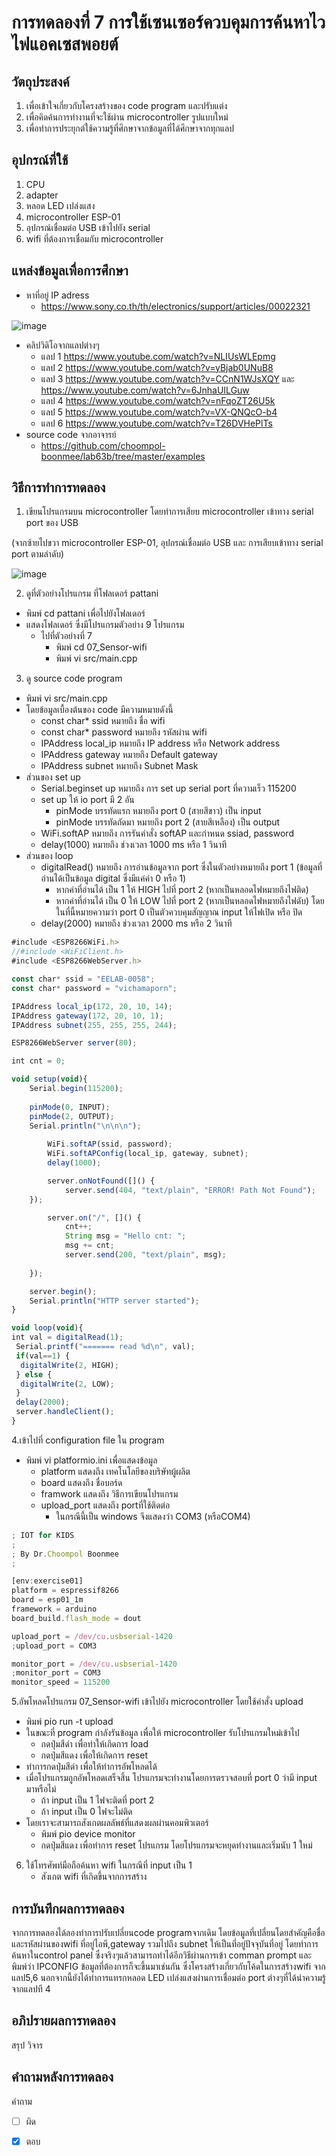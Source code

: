 # การทดลองที่ 7 การใช้เซนเซอร์ควบคุมการค้นหาไวไฟแอคเซสพอยต์

## วัตถุประสงค์
1. เพื่อเข้าใจเกี่ยวกับโครงสร้างของ code program และปรับแต่ง
3. เพื่อคิดค้นการทำงานที่จะใช้ผ่าน microcontroller รูปแบบใหม่
4. เพื่อทำการประยุกต์ใช้ความรู้ที่ศึกษาจากข้อมูลที่ได้ศึกษาจากทุกแลป

## อุปกรณ์ที่ใช้
1. CPU
2. adapter
3. หลอด LED เปล่งแสง
4. microcontroller ESP-01
5. อุปกรณ์เชื่อมต่อ USB เข้าไปยัง serial
6. wifi ที่ต้องการเชื่อมกับ microcontroller

## แหล่งข้อมูลเพื่อการศึกษา
- หาที่อยู่ IP adress 
  - https://www.sony.co.th/th/electronics/support/articles/00022321

![image](https://user-images.githubusercontent.com/80879966/112862419-f0621a80-90df-11eb-8075-2d66230fb73b.jpg)

- คลิปวิดิโอจากแลปต่างๆ
  - แลป 1 https://www.youtube.com/watch?v=NLIUsWLEpmg
  - แลป 2 https://www.youtube.com/watch?v=yBjab0UNuB8
  - แลป 3 https://www.youtube.com/watch?v=CCnN1WJsXQY และ https://www.youtube.com/watch?v=6JnhaUILGuw
  - แลป 4 https://www.youtube.com/watch?v=nFqoZT26U5k
  - แลป 5 https://www.youtube.com/watch?v=VX-QNQcO-b4
  - แลป 6 https://www.youtube.com/watch?v=T26DVHePlTs
- source code จากอาจารย์
  - https://github.com/choompol-boonmee/lab63b/tree/master/examples

## วิธีการทำการทดลอง
1. เขียนโปรแกรมบน microcontroller โดยทำการเสียบ microcontroller เข้าทาง serial port ของ USB 

(จากซ้ายไปขวา microcontroller ESP-01, อุปกรณ์เชื่อมต่อ USB และ การเสียบเข้าทาง serial port ตามลำดับ)

![image](https://user-images.githubusercontent.com/80879966/112019858-6dcadf80-8b62-11eb-8370-cc9b002280f5.jpg)

2. ดูที่ตัวอย่างโปรแกรม ที่โฟลเดอร์ pattani
- พิมพ์ cd pattani เพื่อไปยังโฟลเดอร์
- แสดงโฟลเดอร์ ซึ่งมีโปรแกรมตัวอย่าง 9 โปรแกรม
  - ไปที่ตัวอย่างที่ 7
    - พิมพ์ cd 07_Sensor-wifi
    - พิมพ์ vi src/main.cpp

3. ดู source code program 
- พิมพ์ vi src/main.cpp
- โดยข้อมูลเบื้องต้นของ code มีความหมายดังนี้
  - const char* ssid หมายถึง ชื่อ wifi
  - const char* password หมายถึง รหัสผ่าน wifi
  - IPAddress local_ip หมายถึง IP address หรือ Network address
  - IPAddress gateway หมายถึง Default gateway
  - IPAddress subnet หมายถึง Subnet Mask
 - ส่วนของ set up
   - Serial.beginset up หมายถึง การ set up serial port ที่ความเร็ว 115200
   - set up ให้ io port มี 2 อัน
      - pinMode บรรทัดแรก หมายถึง port 0 (สายสีขาว) เป็น input
      - pinMode บรรทัดถัดมา หมายถึง port 2 (สายสีเหลือง) เป็น output
   - WiFi.softAP หมายถึง การรันคำสั่ง softAP และกำหนด ssiad, password
   - delay(1000) หมายถึง ช่วงเวลา 1000 ms หรือ 1 วินาที
 - ส่วนของ loop
   - digitalRead() หมายถึง การอ่านข้อมูลจาก port ซึ่งในตัวอย่างหมายถึง port 1 (ข้อมูลที่อ่านได้เป็นข้อมูล digital ซึ่งมีแค่ค่า 0 หรือ 1)
      - หากค่าที่อ่านได้ เป็น 1 ให้ HIGH ไปที่ port 2 (หากเป็นหลอดไฟหมายถึงไฟติด)
      - หากค่าที่อ่านได้ เป็น 0 ให้ LOW ไปที่ port 2 (หากเป็นหลอดไฟหมายถึงไฟดับ)
    โดยในที่นี้หมายความว่า port 0 เป็นตัวควบคุมสัญญาณ input ให้ไฟเปิด หรือ ปิด
   - delay(2000) หมายถึง ช่วงเวลา 2000 ms หรือ 2 วินาที
    
```javascript
#include <ESP8266WiFi.h>
//#include <WiFiClient.h>
#include <ESP8266WebServer.h>

const char* ssid = "EELAB-0058";
const char* password = "vichamaporn";

IPAddress local_ip(172, 20, 10, 14);
IPAddress gateway(172, 20, 10, 1);
IPAddress subnet(255, 255, 255, 244);

ESP8266WebServer server(80);

int cnt = 0;

void setup(void){
	Serial.begin(115200);
	
	pinMode(0, INPUT);
 	pinMode(2, OUTPUT);
 	Serial.println("\n\n\n");
	
		WiFi.softAP(ssid, password);
		WiFi.softAPConfig(local_ip, gateway, subnet);
		delay(1000);

		server.onNotFound([]() {
			server.send(404, "text/plain", "ERROR! Path Not Found");
	});

		server.on("/", []() {
			cnt++;
			String msg = "Hello cnt: ";
			msg += cnt;
			server.send(200, "text/plain", msg);
	
	});

	server.begin();
	Serial.println("HTTP server started");
}

void loop(void){
int val = digitalRead(1);
 Serial.printf("======= read %d\n", val);
 if(val==1) {
  digitalWrite(2, HIGH);
 } else {
  digitalWrite(2, LOW);
 }
 delay(2000);
 server.handleClient();
}
```

4.เข้าไปที่ configuration file ใน program
- พิมพ์ vi platformio.ini เพื่อแสดงข้อมูล
  - platform แสดงถึง เทคโนโลยีของบริษัทผู้ผลิต
  - board แสดงถึง ชื่อบอร์ด
  - framwork แสดงถึง วิธีการเขียนโปรแกรม
  - upload_port แสดงถึง portที่ใช้ติดต่อ 
    - ในกรณีนี้เป็น windows จึงแสดงว่า COM3 (หรือCOM4)

```javascript
; IOT for KIDS
;
; By Dr.Choompol Boonmee
; 

[env:exercise01]
platform = espressif8266
board = esp01_1m
framework = arduino
board_build.flash_mode = dout

upload_port = /dev/cu.usbserial-1420
;upload_port = COM3

monitor_port = /dev/cu.usbserial-1420
;monitor_port = COM3
monitor_speed = 115200
```

5.อัพโหลดโปรแกรม 07_Sensor-wifi เข้าไปยัง microcontroller โดยใช้คำสั่ง upload
- พิมพ์ pio run -t upload
- ในขณะที่ program กำลังรันข้อมูล เพื่อให้ microcontroller รับโปรแกรมใหม่เข้าไป
  - กดปุ่มสีดำ เพื่อทำให้เกิดการ load 
  - กดปุ่มสีแดง เพื่อให้เกิดการ reset
 - ทำการกดปุ่มสีดำ เพื่อให้ทำการอัพโหลดได้
 - เมื่อโปรแกรมถูกอัพโหลดเสร็จสิ้น โปรแกรมจะทำงานโดยการตรวจสอบที่ port 0 ว่ามี input มาหรือไม่
    - ถ้า input เป็น 1 ไฟจะติดที่ port 2
    - ถ้า input เป็น 0 ไฟจะไม่ติด
- โดยเราจะสามารถสังเกตผลลัพธ์ที่แสดงผลผ่านคอมพิวเตอร์
  - พิมพ์ pio device monitor
   - กดปุ่มสีแดง เพื่อทำการ reset โปรแกรม  โดยโปรแกรมจะหยุดทำงานและเริ่มนับ 1 ใหม่
 
6. ใช้โทรศัพท์มือถือค้นหา wifi ในกรณีที่ input เป็น 1
   - สังเกต wifi ที่เกิดขึ้นจากการสร้าง

## การบันทึกผลการทดลอง 
  จากการทดลองได้ลองทำการปรับเปลี่ยนcode programจากเดิม โดยข้อมูลที่เปลี่ยนโดยสำคัญคือชื่อและรหัสผ่านของwifi ที่อยู่ไอพี,gateway รวมไปถึง subnet ให้เป็นที่อยู่ปัจจุบันที่อยู่ โดยทำการค้นหาในcontrol panel ซึ่งจริงๆแล้วสามารถทำได้อีกวิธีผ่านการเข้า comman prompt และพิมพ์ว่า IPCONFIG ข้อมูลที่ต้องการก็จะขึ้นมาเช่นกัน ซึ่งโครงสร้างเกี่ยวกับโค้ดในการสร้างwifi จากแลป5,6 นอกจากนี้ยังได้ทำการแทรกหลอด LED เปล่งแสงผ่านการเชื่อมต่อ port ต่างๆที่ได้นำความรู้จากแลปที 4 
  
## อภิปรายผลการทดลอง 
สรุป วิจาร

## คำถามหลังการทดลอง 
คำถาม
- [ ] ผิด
- [x] ตอบ


